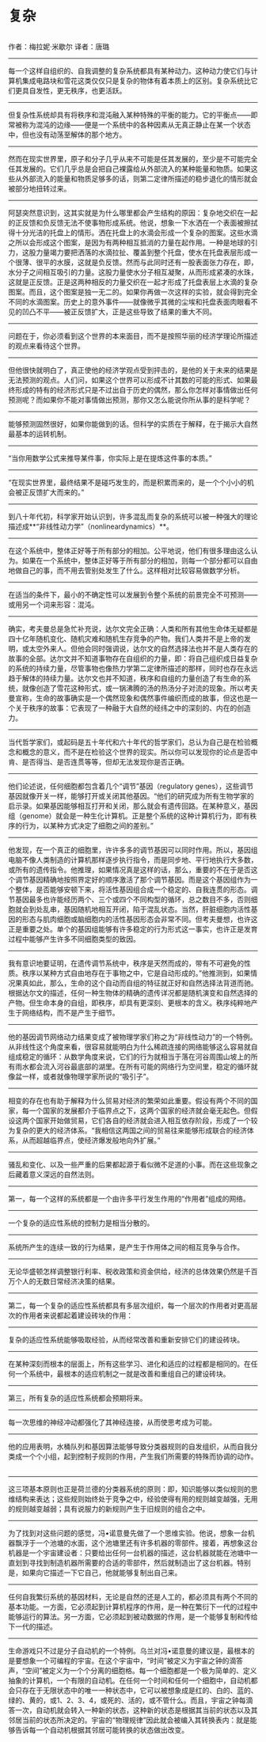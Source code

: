 # 复杂

![]()

作者：梅拉妮·米歇尔
译者：唐璐

<hr>

每一个这样自组织的、自我调整的复杂系统都具有某种动力。这种动力使它们与计算机集成电路块和雪花这类仅仅只是复杂的物体有着本质上的区别。复杂系统比它们更具自发性，更无秩序，也更活跃。
 
<hr>

但复杂性系统却具有将秩序和混沌融入某种特殊的平衡的能力。它的平衡点——即常被称为混沌的边缘——便是一个系统中的各种因素从无真正静止在某一个状态中，但也没有动荡至解体的那个地方。
 
<hr>

然而在现实世界里，原子和分子几乎从来不可能是任其发展的，至少是不可能完全任其发展的。它们几乎总是会把自己裸露给从外部流入的某种能量和物质。如果这些从外部流入的能量和物质足够多的话，则第二定律所描述的稳步退化的情形就会被部分地扭转过来。
 
<hr>

阿瑟突然意识到，这其实就是为什么哪里都会产生结构的原因：复杂地交织在一起的正反馈和负反馈无法不使事物形成系统。他说，想象一下水洒在一个表面被擦拭得十分光洁的托盘上的情形。洒在托盘上的水滴会形成一个复杂的图案。这些水滴之所以会形成这个图案，是因为有两种相互抵消的力量在起作用。一种是地球的引力，这股力量竭力要把洒落的水滴拉扯、覆盖到整个托盘，使水在托盘表层形成一个很薄、很平的水膜，这就是负反馈。然而与此同时还有一股表面张力存在，即，水分子之间相互吸引的力量。这股力量使水分子相互凝聚，从而形成紧凑的水珠，这就是正反馈。正是这两种相反的力量交织在一起才形成了托盘表层上水滴的复杂图案。而且，这个图案是独一无二的。如果你再做一次这样的实验，就会得到完全不同的水滴图案。历史上的意外事件——就像微乎其微的尘埃和托盘表面肉眼看不见的凹凸不平——被正反馈扩大，正是这些导致了结果的重大不同。
 
<hr>

问题在于，你必须看到这个世界的本来面目，而不是按照华丽的经济学理论所描述的观点来看待这个世界。
 
<hr>

但他很快就明白了，真正使他的经济学观点受到抨击的，是他的关于未来的结果是无法预测的观点。人们问，如果这个世界可以形成不计其数的可能的形式、如果最终形成的特有的经济形式只是不过出自于历史的偶然，那么你怎样对事情做出任何预测呢？而如果你不能对事情做出预测，那你又怎么能说你所从事的是科学呢？
 
<hr>

能够预测固然很好，如果你能做到的话。但科学的实质在于解释，在于揭示大自然最基本的运转机制。
 
<hr>

“当你用数学公式来推导某件事，你实际上是在提炼这件事的本质。”
 
<hr>

“在现实世界里，最终结果不是碰巧发生的，而是积累而来的，是一个个小小的机会被正反馈扩大而来的。”
 
<hr>

到八十年代初，科学家开始认识到，许多混乱而复杂的系统可以被一种强大的理论描述成**“非线性动力学”（nonlineardynamics）**。
 
<hr>

在这个系统中，整体正好等于所有部分的相加。公平地说，他们有很多理由这么认为。如果在一个系统中，整体正好等于所有部分的相加，则每一个部分都可以自由地做自己的事，而不用去管别处发生了什么。这样相对比较容易做数学分析。
 
<hr>

在适当的条件下，最小的不确定性可以发展到令整个系统的前景完全不可预测——或用另一个词来形容：混沌。

<hr>

确实，考夫曼总是急忙补充说，达尔文完全正确：人类和所有其他生命体无疑都是四十亿年随机变化、随机灾难和随机生存竞争的产物。我们人类并不是上帝的发明，或太空外来人。但他会同时强调说，达尔文的自然选择法也并不是人类存在的故事的全部。达尔文并不知道事物存在自组织的力量，即：将自己组织成日益复杂的系统的持续力量，尽管事物也像热力学第二定律所描述的那样，同时也存在永远趋于解体的持续力量。达尔文也并不知道，秩序和自组的力量创造了有生命的系统，就像创造了雪花这种形式，或一锅沸腾的汤的热汤分子对流的现象。所以考夫曼宣称，生命的故事确实是一个偶然现象和偶然事件编织而成的故事，但这也是一个关于秩序的故事：它表现了一种融于大自然的经纬之中的深刻的、内在的创造力。
 
<hr>

当代哲学家们，或起码是五十年代和六十年代的哲学家们，总认为自己是在检验概念和概念的意义，而不是在检验这个世界的现实。所以你可以发现你的论点是否中肯、是否得当、是否连贯等等，但却无法发现你是否正确。
 
<hr>

他们论述说，任何细胞都包含着几个“调节”基因（regulatory genes），这些调节基因就像开关一样，能够打开或关闭其他基因。“他们的研究成为所有生物学家的启示录。如果基因能够相互打开和关闭，那么就会有遗传回路。在某种意义，基因组（genome）就会是一种生化计算机。正是整个系统的这种计算机行为，即有秩序的行为，以某种方式决定了细胞之间的差别。”
 
<hr>

他发现，在一个真正的细胞里，许许多多的调节基因可以同时作用。所以，基因组电脑不像人类制造的计算机那样逐步执行指令，而是同步地、平行地执行大多数，或所有的遗传指令。他推理，如果情况真是这样的话，那么，重要的不在于是否这个调节基因精确地按照界定好的顺序激活了那个调节基因。而是这个基因组作为一个整体，是否能够安顿下来，将活性基因组合成一个稳定的、自我连贯的形态。调节基因最多也许能经历两个、三个或四个不同构型的循环，总之数目不多，否则细胞就会到处乱串，基因随机地相互开闭，陷于混乱状态。当然，肝脏细胞内活性基因的形态与肌肉细胞或脑细胞内的活性基因形态会非常不同。但考夫曼想，也许这正是重要之处。单个的基因组能够有许多稳定的行为形式这一事实，也许正是发育过程中能够产生许多不同细胞类型的致因。
 
<hr>

我有意识地要证明，在遗传调节系统中，秩序是天然而成的，带有不可避免的性质。秩序以某种方式自由地存在于事物之中，它是自动形成的。”他推测到，如果情况果真如此，那么，生命的这个自动而自组的特征就正好和自然选择法背道而驰。根据达尔文的描述，任何一种生物体的精确的遗传详况都是随机演变和自然选择的产物。但生命本身的自组，即秩序，却具有更深刻、更根本的含义。秩序纯粹地产生于网络结构，而不是产生于细节。
 
<hr>

他的基因调节网络动力结果变成了被物理学家们称之为“非线性动力”的一个特例。从非线性这个角度来看，很容易就能明白为什么稀疏连接的网络能够这么容易就自组成稳定的循环：从数学角度来说，它们的行为就相当于落在河谷周围山坡上的所有雨水都会流入河谷最底部的湖里。在所有可能的网络行为空间里，稳定的循环就像盆一样，或者就像物理学家所说的“吸引子”。
 
<hr>

相变的存在也有助于解释为什么贸易对经济的繁荣如此重要。假设有两个不同的国家，每一个国家的发展都介于临界点之下，这两个国家的经济就会毫无起色。但假设这两个国家开始做贸易，它们各自的经济就会进入相互依存阶段，形成了一个较为复杂的更大的经济体系。“我相信这两国之间的贸易往来能够形成联合的经济体系，从而超越临界点，使经济爆发般地向外扩展。”
 
<hr>

骚乱和变化、以及一些严重的后果都起源于看似微不足道的小事。而在这些现象之后藏着意义深远的自然法则。
 
<hr>

第一，每一个这样的系统都是一个由许多平行发生作用的“作用者”组成的网络。
 
<hr>

一个复杂的适应性系统的控制力是相当分散的。
 
<hr>

系统所产生的连续一致的行为结果，是产生于作用体之间的相互竞争与合作。
 
<hr>

无论华盛顿怎样调整银行利率、税收政策和资金供给，经济的总体效果仍然是千百万个人的无数日常经济决策的结果。
 
<hr>

第二，每一个复杂的适应性系统都具有多层次组织，每一个层次的作用者对更高层次的作用者来说都起着建设砖块的作用：
 
<hr>

复杂的适应性系统能够吸取经验，从而经常改善和重新安排它们的建设砖块。
 
<hr>

在某种深刻而根本的层面上，所有这些学习、进化和适应的过程都是相同的。在任何一个系统中，最根本的适应机制之一就是改善和重组自己的建设砖块。
 
<hr>

第三，所有复杂的适应性系统都会预期将来。
 
<hr>

每一次思维的神经冲动都强化了其神经连接，从而使思考成为可能。
 
<hr>

他的应用表明，水桶队列和基因算法能够导致分类器规则的自发组织，从而自我分类成一个个小组，起到控制子规则的作用，产生我们所需要的特殊而协调的动作。
 
<hr>

这三项基本原则也正是荷兰德的分类器系统的原则：即，知识能够以类似规则的思维结构来表达；这些规则始终处于竞争之中，经验使得有用的规则越变越强，无用的规则越变越弱；具有说服力的新规则产生于旧规则的组合之中。
 
<hr>

为了找到对这些问题的感觉，冯•诺意曼先做了一个思维实验。他说，想象一台机器飘浮于一个池塘的水面，这个池塘里还有许多机器的零部件。接着，再想象这台机器是一个宇宙建设者：只要给出任何一台机器的描述，这台机器就能在池塘中一直划到寻找到制造机器所需要的合适的零部件，然后就制造出了这台机器。特别是，如果向它描述一下它自己，他就能够复制出自己来。
 
<hr>

任何自我繁衍系统的基因材料，无论是自然的还是人工的，都必须具有两个不同的基本功能。一方面，它必须起到计算机程序的作用，是一种在繁衍下一代的过程中能够运行的算法。另一方面，它必须起到被动数据的作用，是一个能够复制和传给下一代的描述。
 
<hr>

生命游戏只不过是分子自动机的一个特例。乌兰对冯•诺意曼的建议是，最根本的是要想象一个可编程的宇宙。在这个宇宙中，“时间”被定义为宇宙之钟的滴答声，“空间”被定义为一个个分离的细胞格。每一个细胞都是一个极为简单的、定义抽象的计算机，一个有限的自动机。在任何一个时间和任何一个细胞中，自动机都会只存在于无限状态中的唯一一种状态中，它可以被想象成是红的、白的、蓝的、绿的、黄的，或1、2、3、4，或死的、活的，或不管什么。而且，宇宙之钟每滴答一次，自动机就会转入一种新的状态，这种新的状态是根据其当前的状态以及其邻居当前的状态所决定的。宇宙的“物理规律”因此就会被编入其转换表内：就是能够告诉每一个自动机根据其邻居可能转换的状态做出改变。